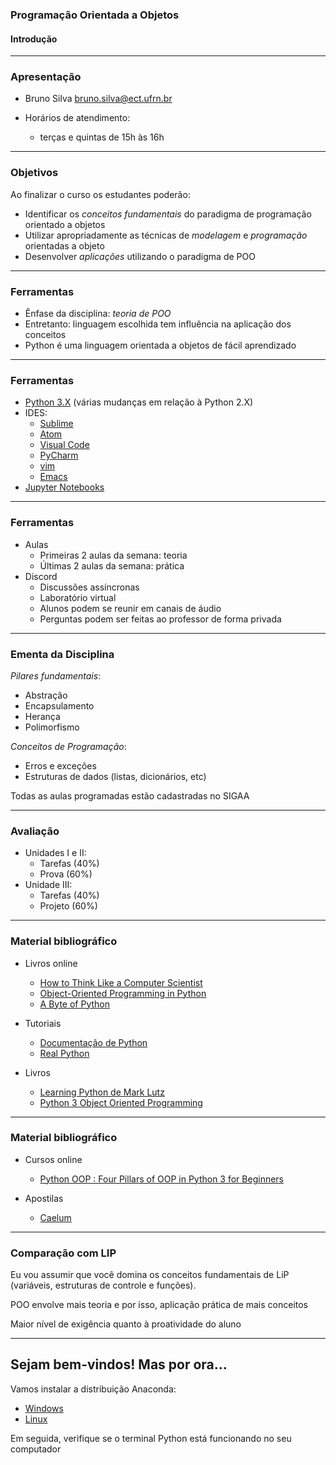 ### Programação Orientada a Objetos
#### Introdução
--- 

### Apresentação

- Bruno Silva <bruno.silva@ect.ufrn.br>

- Horários de atendimento:
    - terças e quintas de 15h às 16h
---

### Objetivos

Ao finalizar o curso os estudantes poderão:
    
- Identificar os _conceitos fundamentais_ do paradigma
  de programação orientado a objetos
- Utilizar apropriadamente as técnicas de _modelagem_ e _programação_
  orientadas a objeto
- Desenvolver _aplicações_ utilizando o paradigma de POO

---

### Ferramentas

- Ênfase da disciplina: _teoria de POO_
- Entretanto: linguagem escolhida tem influência na aplicação dos conceitos
- Python é uma linguagem orientada a objetos de fácil aprendizado

---

### Ferramentas

- [Python 3.X](https://python.org/) (várias mudanças em relação à Python 2.X)
- IDES:  
    - [Sublime](https://www.sublimetext.com/)
    - [Atom](https://atom.io/) 
    - [Visual Code](https://code.visualstudio.com/)
    - [PyCharm](https://www.jetbrains.com/pt-br/pycharm)
    - [vim](https://www.vim.org/)
    - [Emacs](https://www.gnu.org/software/emacs/)
- [Jupyter Notebooks](https://jupyter.org/)

---

### Ferramentas

- Aulas
    - Primeiras 2 aulas da semana: teoria
    - Últimas 2 aulas da semana: prática
- Discord
    - Discussões assíncronas
    - Laboratório virtual
    - Alunos podem se reunir em canais de áudio
    - Perguntas podem ser feitas ao professor de forma privada

---

### Ementa da Disciplina

_Pilares fundamentais_:
- Abstração
- Encapsulamento
- Herança
- Polimorfismo

_Conceitos de Programação_:
- Erros e exceções 
- Estruturas de dados (listas, dicionários, etc)

Todas as aulas programadas estão cadastradas no SIGAA

---

### Avaliação

- Unidades I e II:
    - Tarefas (40%)
    - Prova (60%)
- Unidade III:
    - Tarefas (40%)
    - Projeto (60%)

--- 

### Material bibliográfico

- Livros online
    - [How to Think Like a Computer Scientist](http://openbookproject.net/thinkcs/python/english3e/)
    - [Object-Oriented Programming in Python](https://python-textbok.readthedocs.io/en/1.0/)
    - [A Byte of Python](https://python.swaroopch.com/)

- Tutoriais
    - [Documentação de Python](https://www.python.org/doc/)
    - [Real Python](https://realpython.com/)

- Livros
    - [Learning Python de Mark Lutz](https://www.amazon.com.br/dp/B00DDZPC9S/ref=dp-kindle-redirect?_encoding=UTF8&btkr=1)
    - [Python 3 Object Oriented Programming](https://www.amazon.com.br/dp/B005O9OFWQ/ref=dp-kindle-redirect?_encoding=UTF8&btkr=1)

--- 

### Material bibliográfico

- Cursos online
    - [Python OOP : Four Pillars of OOP in Python 3 for Beginners](https://www.udemy.com/course/python-oops-beginners/)

- Apostilas
    - [Caelum](https://www.caelum.com.br/apostila/apostila-python-orientacao-a-objetos.pdf)
 
---

### Comparação com LIP

Eu vou assumir que você domina os conceitos fundamentais de LiP (variáveis, estruturas de controle e funções).

POO envolve mais teoria e por isso, aplicação prática de mais conceitos

Maior nível de exigência quanto à proatividade do aluno

---

## Sejam bem-vindos! Mas por ora...

Vamos instalar a distribuição Anaconda:
- [Windows](https://repo.anaconda.com/archive/Anaconda3-2020.11-Windows-x86.exe)
- [Linux](https://repo.anaconda.com/archive/Anaconda3-2021.05-Linux-x86_64.sh)

Em seguida, verifique se o terminal Python está
funcionando no seu computador
